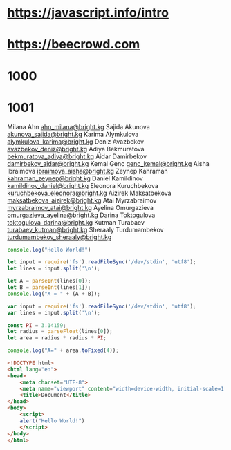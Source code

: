 
# https://javascript.info/intro
# https://beecrowd.com
# 1000
# 1001

Milana Ahn ahn_milana@bright.kg
Sajida Akunova akunova_sajida@bright.kg
Karima Alymkulova alymkulova_karima@bright.kg
Deniz Avazbekov avazbekov_deniz@bright.kg
Adiya Bekmuratova bekmuratova_adiya@bright.kg
Aidar Damirbekov damirbekov_aidar@bright.kg
Kemal Genc genc_kemal@bright.kg
Aisha Ibraimova ibraimova_aisha@bright.kg
Zeynep Kahraman kahraman_zeynep@bright.kg
Daniel Kamildinov kamildinov_daniel@bright.kg
Eleonora Kuruchbekova kuruchbekova_eleonora@bright.kg
Aizirek Maksatbekova maksatbekova_aizirek@bright.kg
Atai Myrzabraimov myrzabraimov_atai@bright.kg
Ayelina Omurgazieva omurgazieva_ayelina@bright.kg
Darina Toktogulova toktogulova_darina@bright.kg
Kutman Turabaev turabaev_kutman@bright.kg
Sheraaly Turdumambekov turdumambekov_sheraaly@bright.kg

```javascript
console.log("Hello World!")
```

```javascript
let input = require('fs').readFileSync('/dev/stdin', 'utf8');
let lines = input.split('\n');

let A = parseInt(lines[0]);
let B = parseInt(lines[1]);
console.log("X = " + (A + B));
```

```javascript
var input = require('fs').readFileSync('/dev/stdin', 'utf8');
var lines = input.split('\n');

const PI = 3.14159;
let radius = parseFloat(lines[0]);
let area = radius * radius * PI; 

console.log("A=" + area.toFixed(4));
```

```html
<!DOCTYPE html>
<html lang="en">
<head>
    <meta charset="UTF-8">
    <meta name="viewport" content="width=device-width, initial-scale=1.0">
    <title>Document</title>
</head>
<body>
	<script>
	alert("Hello World!")
	</script>
</body>
</html>
```